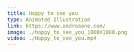 ```yaml
---
title: Happy to see you
type: Animated Illustration
link: https://www.andreaono.com/
image: ./happy_to_see_you_1080X1080.png
video: ./Happy_to_see_you.mp4
---
```

